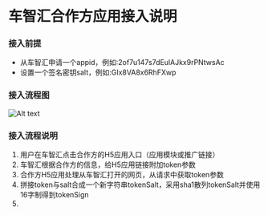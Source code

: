 # 车智汇合作方应用接入说明

### 接入前提

* 从车智汇申请一个appid，例如:2of7u147s7dEulAJkx9rPNtwsAc
* 设置一个签名密钥salt，例如:GIx8VA8x6RhFXwp

### 接入流程图
![Alt text](https://github.com/iauto360/open-api/blob/master/auth_flow.png)

### 接入流程说明
1. 用户在车智汇点击合作方的H5应用入口（应用模块或推广链接）
2. 车智汇根据合作方的信息，给H5应用链接附加token参数
3. 合作方H5应用处理从车智汇打开的网页，从请求中获取token参数
4. 拼接token与salt合成一个新字符串tokenSalt，采用sha1散列tokenSalt并使用16字制得到tokenSign
5. 
    



